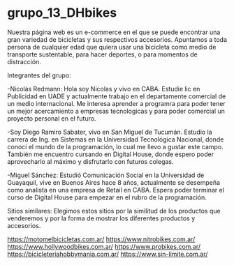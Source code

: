 # grupo_13_DHbikes

Nuestra página web es un e-commerce en el que se puede encontrar una gran variedad de bicicletas y sus respectivos accesorios. 
Apuntamos a toda persona de cualquier edad que quiera usar una bicicleta como medio de transporte sustentable, para hacer deportes, o para momentos de distracción.

Integrantes del grupo:

-Nicolás Redmann: Hola soy Nicolas y vivo en CABA. Estudie lic en Publicidad en UADE y actualmente trabajo en el departamente comercial de un medio internacional. Me interesa aprender a programra para poder tener un mejor acercamiento a empresas tecnologicas y para poder comercial un proyecto personal en el futuro. 

-Soy Diego Ramiro Sabater, vivo en San Miguel de Tucumán. Estudio la carrera de Ing. en Sistemas en la Universidad Tecnológica Nacional, donde conocí el mundo de la programación, lo cual me llevo a gustar este campo. También me encuentro cursando en Digital House, donde espero poder aprovecharlo al máximo y disfrutarlo con futuros colegas.

-Miguel Sánchez: Estudió Comunicación Social en la Universidad de Guayaquil, vive en Buenos Aires hace 8 años, actualmente se desempeña como analista en una empresa de Retail en CABA. Espera poder terminar el curso de Digital House para empezar en el rubro de la programación. 

Sitios similares:
Elegimos estos sitios por la similitud de los productos que venderemos y por la forma de mostrar los diferentes productos y accesorios.

https://motomelbicicletas.com.ar/
https://www.nitrobikes.com.ar/
https://www.hollywoodbikes.com.ar/
https://www.probikes.com.ar/
https://bicicleteriahobbymania.com.ar/
https://www.sin-limite.com.ar/
